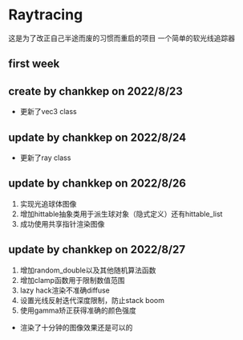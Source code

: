 # Raytracing
这是为了改正自己半途而废的习惯而重启的项目
一个简单的软光线追踪器
## first week
## create by chankkep on 2022/8/23
* 更新了vec3 class

## update by chankkep on 2022/8/24
* 更新了ray class

## update by chankkep on 2022/8/26
1. 实现光追球体图像
2. 增加hittable抽象类用于派生球对象（隐式定义）还有hittable_list
3. 成功使用共享指针渲染图像

## update by chankkep on 2022/8/27
1. 增加random_double以及其他随机算法函数
2. 增加clamp函数用于限制数值范围
3. lazy hack渲染不准确diffuse
4. 设置光线反射迭代深度限制，防止stack boom
5. 使用gamma矫正获得准确的颜色强度
* 渲染了十分钟的图像效果还是可以的